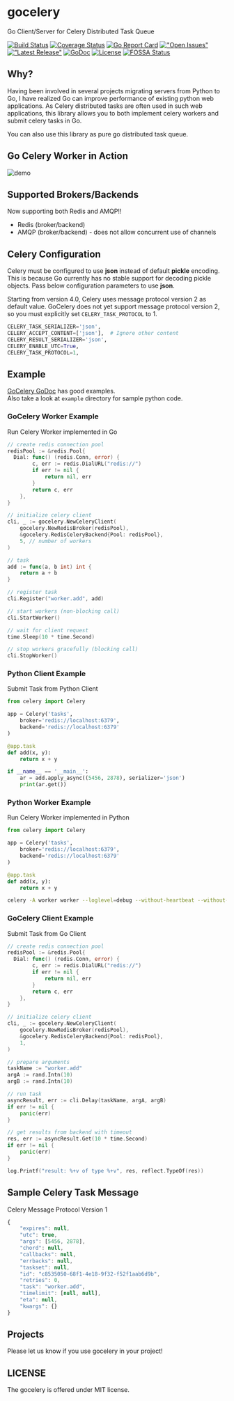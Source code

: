 # gocelery

Go Client/Server for Celery Distributed Task Queue

[![Build Status](https://travis-ci.org/gocelery/gocelery.svg?branch=master)](https://travis-ci.org/gocelery/gocelery)
[![Coverage Status](https://coveralls.io/repos/github/gocelery/gocelery/badge.svg?branch=master)](https://coveralls.io/github/gocelery/gocelery?branch=master)
[![Go Report Card](https://goreportcard.com/badge/github.com/gocelery/gocelery)](https://goreportcard.com/report/github.com/gocelery/gocelery)
[!["Open Issues"](https://img.shields.io/github/issues-raw/gocelery/gocelery.svg)](https://github.com/gocelery/gocelery/issues)
[!["Latest Release"](https://img.shields.io/github/release/gocelery/gocelery.svg)](https://github.com/gocelery/gocelery/releases/latest)
[![GoDoc](https://godoc.org/github.com/gocelery/gocelery?status.svg)](https://godoc.org/github.com/gocelery/gocelery)
[![License](https://img.shields.io/badge/license-MIT-blue.svg)](https://github.com/gocelery/gocelery/blob/master/LICENSE)
[![FOSSA Status](https://app.fossa.io/api/projects/git%2Bgithub.com%2Fgocelery%2Fgocelery.svg?type=shield)](https://app.fossa.io/projects/git%2Bgithub.com%2Fgocelery%2Fgocelery?ref=badge_shield)

## Why?

Having been involved in several projects migrating servers from Python to Go, I have realized Go can improve performance of existing python web applications.
As Celery distributed tasks are often used in such web applications, this library allows you to both implement celery workers and submit celery tasks in Go.

You can also use this library as pure go distributed task queue.

## Go Celery Worker in Action

![demo](https://raw.githubusercontent.com/gocelery/gocelery/master/demo.gif)

## Supported Brokers/Backends

Now supporting both Redis and AMQP!!

* Redis (broker/backend)
* AMQP (broker/backend) - does not allow concurrent use of channels

## Celery Configuration

Celery must be configured to use **json** instead of default **pickle** encoding.
This is because Go currently has no stable support for decoding pickle objects.
Pass below configuration parameters to use **json**.

Starting from version 4.0, Celery uses message protocol version 2 as default value.
GoCelery does not yet support message protocol version 2, so you must explicitly set `CELERY_TASK_PROTOCOL` to 1.

```python
CELERY_TASK_SERIALIZER='json',
CELERY_ACCEPT_CONTENT=['json'],  # Ignore other content
CELERY_RESULT_SERIALIZER='json',
CELERY_ENABLE_UTC=True,
CELERY_TASK_PROTOCOL=1,
```

## Example

[GoCelery GoDoc](https://godoc.org/github.com/gocelery/gocelery) has good examples.<br/>
Also take a look at `example` directory for sample python code.

### GoCelery Worker Example

Run Celery Worker implemented in Go

```go
// create redis connection pool
redisPool := &redis.Pool{
  Dial: func() (redis.Conn, error) {
		c, err := redis.DialURL("redis://")
		if err != nil {
			return nil, err
		}
		return c, err
	},
}

// initialize celery client
cli, _ := gocelery.NewCeleryClient(
	gocelery.NewRedisBroker(redisPool),
	&gocelery.RedisCeleryBackend{Pool: redisPool},
	5, // number of workers
)

// task
add := func(a, b int) int {
	return a + b
}

// register task
cli.Register("worker.add", add)

// start workers (non-blocking call)
cli.StartWorker()

// wait for client request
time.Sleep(10 * time.Second)

// stop workers gracefully (blocking call)
cli.StopWorker()
```

### Python Client Example

Submit Task from Python Client

```python
from celery import Celery

app = Celery('tasks',
    broker='redis://localhost:6379',
    backend='redis://localhost:6379'
)

@app.task
def add(x, y):
    return x + y

if __name__ == '__main__':
    ar = add.apply_async((5456, 2878), serializer='json')
    print(ar.get())
```

### Python Worker Example

Run Celery Worker implemented in Python

```python
from celery import Celery

app = Celery('tasks',
    broker='redis://localhost:6379',
    backend='redis://localhost:6379'
)

@app.task
def add(x, y):
    return x + y
```

```bash
celery -A worker worker --loglevel=debug --without-heartbeat --without-mingle
```

### GoCelery Client Example

Submit Task from Go Client

```go
// create redis connection pool
redisPool := &redis.Pool{
  Dial: func() (redis.Conn, error) {
		c, err := redis.DialURL("redis://")
		if err != nil {
			return nil, err
		}
		return c, err
	},
}

// initialize celery client
cli, _ := gocelery.NewCeleryClient(
	gocelery.NewRedisBroker(redisPool),
	&gocelery.RedisCeleryBackend{Pool: redisPool},
	1,
)

// prepare arguments
taskName := "worker.add"
argA := rand.Intn(10)
argB := rand.Intn(10)

// run task
asyncResult, err := cli.Delay(taskName, argA, argB)
if err != nil {
	panic(err)
}

// get results from backend with timeout
res, err := asyncResult.Get(10 * time.Second)
if err != nil {
	panic(err)
}

log.Printf("result: %+v of type %+v", res, reflect.TypeOf(res))
```

## Sample Celery Task Message

Celery Message Protocol Version 1

```javascript
{
    "expires": null,
    "utc": true,
    "args": [5456, 2878],
    "chord": null,
    "callbacks": null,
    "errbacks": null,
    "taskset": null,
    "id": "c8535050-68f1-4e18-9f32-f52f1aab6d9b",
    "retries": 0,
    "task": "worker.add",
    "timelimit": [null, null],
    "eta": null,
    "kwargs": {}
}
```

## Projects

Please let us know if you use gocelery in your project!

## LICENSE

The gocelery is offered under MIT license.
